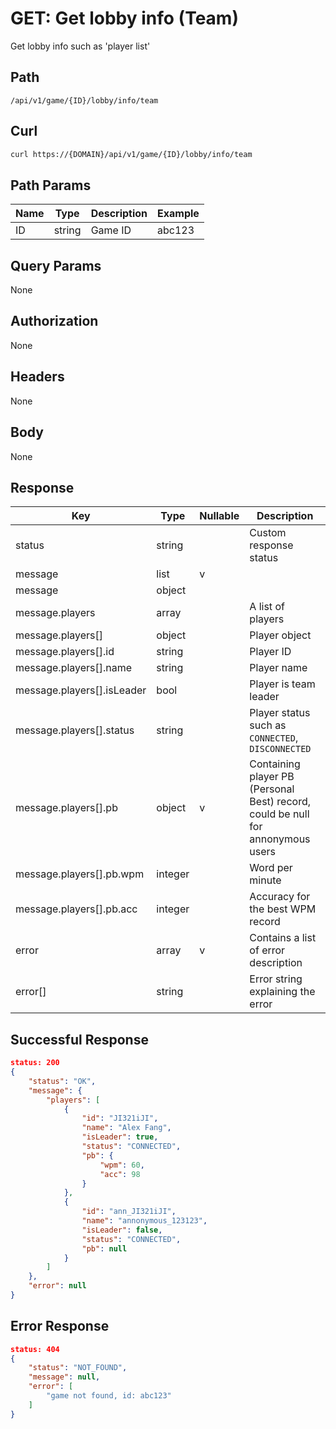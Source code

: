 # GET: Get lobby info (Team)
Get lobby info such as 'player list'

## Path
```
/api/v1/game/{ID}/lobby/info/team
```

## Curl
```bash
curl https://{DOMAIN}/api/v1/game/{ID}/lobby/info/team
```

## Path Params
| Name | Type   | Description | Example |
| ---  | ---    | ---         | ---     |
| ID   | string | Game ID     | abc123  |

## Query Params
None

## Authorization
None

## Headers
None

## Body
None

## Response
| Key                        | Type    | Nullable | Description                                                                     |
| ---                        | ---     | ---      | ---                                                                             |
| status                     | string  |          | Custom response status                                                          |
| message                    | list    | v        |                                                                                 |
| message                    | object  |          |                                                                                 |
| message.players            | array   |          | A list of players                                                               |
| message.players[]          | object  |          | Player object                                                                   |
| message.players[].id       | string  |          | Player ID                                                                       |
| message.players[].name     | string  |          | Player name                                                                     |
| message.players[].isLeader | bool    |          | Player is team leader                                                           |
| message.players[].status   | string  |          | Player status such as `CONNECTED`, `DISCONNECTED`                               |
| message.players[].pb       | object  | v        | Containing player PB (Personal Best) record, could be null for annonymous users |
| message.players[].pb.wpm   | integer |          | Word per minute                                                                 |
| message.players[].pb.acc   | integer |          | Accuracy for the best WPM record                                                |
| error                      | array   | v        | Contains a list of error description                                            |
| error[]                    | string  |          | Error string explaining the error                                               |

## Successful Response
```json
status: 200
{
    "status": "OK",
    "message": {
        "players": [
            {
                "id": "JI321iJI",
                "name": "Alex Fang",
                "isLeader": true,
                "status": "CONNECTED",
                "pb": {
                    "wpm": 60,
                    "acc": 98
                }
            },
            {
                "id": "ann_JI321iJI",
                "name": "annonymous_123123",
                "isLeader": false,
                "status": "CONNECTED",
                "pb": null
            }
        ]
    },
    "error": null
}
```
## Error Response
```json
status: 404
{
    "status": "NOT_FOUND",
    "message": null,
    "error": [
        "game not found, id: abc123"
    ]
}
```
